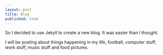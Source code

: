 ```yaml
---
layout: post
title: Blog
published: true
---
```



So I decided to use Jekyll to create a new blog. It was easier than I thought.

I will be posting about things happening in my life, football, computer stuff, work stuff, music stuff and food pictures.
